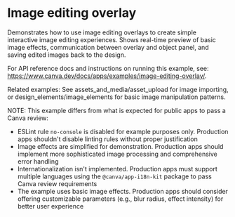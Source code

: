 # Image editing overlay

Demonstrates how to use image editing overlays to create simple interactive image editing experiences. Shows real-time preview of basic image effects, communication between overlay and object panel, and saving edited images back to the design.

For API reference docs and instructions on running this example, see: https://www.canva.dev/docs/apps/examples/image-editing-overlay/.

Related examples: See assets_and_media/asset_upload for image importing, or design_elements/image_elements for basic image manipulation patterns.

NOTE: This example differs from what is expected for public apps to pass a Canva review:

- ESLint rule `no-console` is disabled for example purposes only. Production apps shouldn't disable linting rules without proper justification
- Image effects are simplified for demonstration. Production apps should implement more sophisticated image processing and comprehensive error handling
- Internationalization isn't implemented. Production apps must support multiple languages using the `@canva/app-i18n-kit` package to pass Canva review requirements
- The example uses basic image effects. Production apps should consider offering customizable parameters (e.g., blur radius, effect intensity) for better user experience
